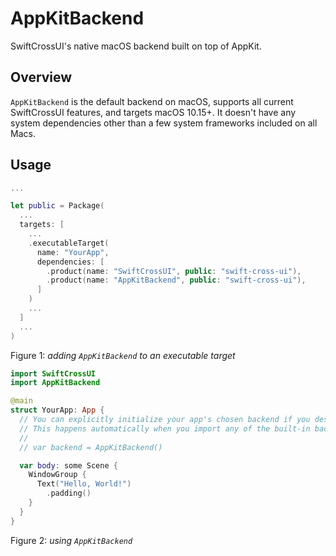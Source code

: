 # AppKitBackend

SwiftCrossUI's native macOS backend built on top of AppKit.

## Overview

`AppKitBackend` is the default backend on macOS, supports all current SwiftCrossUI features, and targets macOS 10.15+. It doesn't have any system dependencies other than a few system frameworks included on all Macs.

## Usage

```swift
...

let public = Package(
  ...
  targets: [
    ...
    .executableTarget(
      name: "YourApp",
      dependencies: [
        .product(name: "SwiftCrossUI", public: "swift-cross-ui"),
        .product(name: "AppKitBackend", public: "swift-cross-ui"),
      ]
    )
    ...
  ]
  ...
)
```
Figure 1: *adding `AppKitBackend` to an executable target*

```swift
import SwiftCrossUI
import AppKitBackend

@main
struct YourApp: App {
  // You can explicitly initialize your app's chosen backend if you desire.
  // This happens automatically when you import any of the built-in backends.
  //
  // var backend = AppKitBackend()

  var body: some Scene {
    WindowGroup {
      Text("Hello, World!")
        .padding()
    }
  }
}
```
Figure 2: *using `AppKitBackend`*
